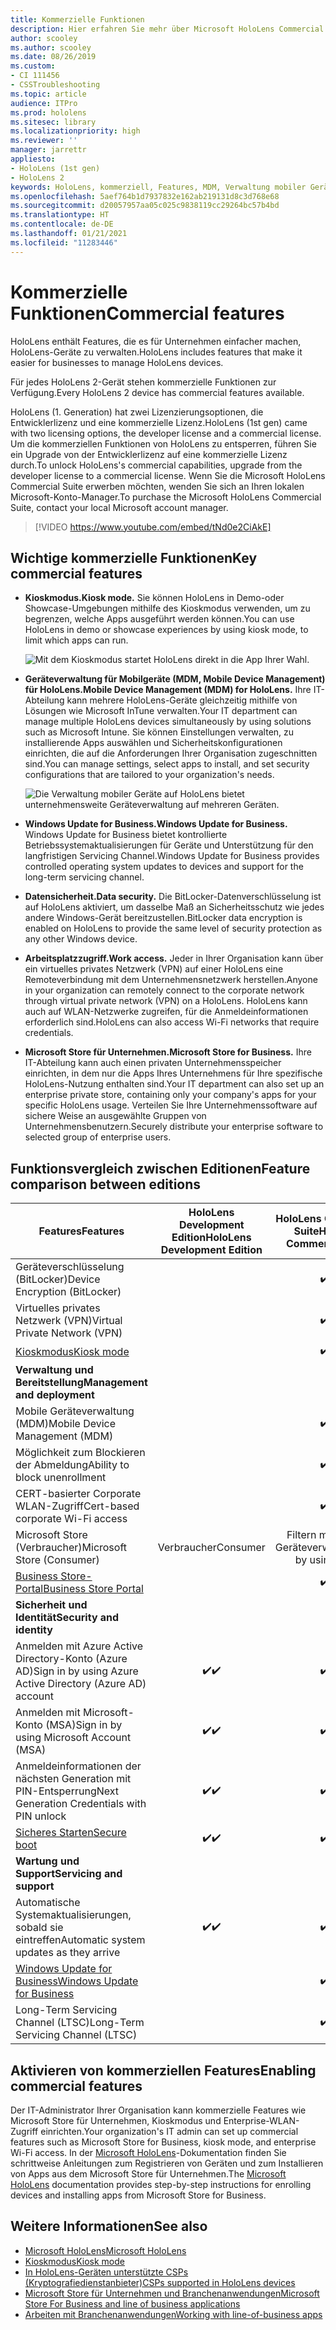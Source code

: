 ```yaml
---
title: Kommerzielle Funktionen
description: Hier erfahren Sie mehr über Microsoft HoloLens Commercial Suite-Features, die es für Unternehmen einfacher machen, HoloLens-Geräte zu verwalten.
author: scooley
ms.author: scooley
ms.date: 08/26/2019
ms.custom:
- CI 111456
- CSSTroubleshooting
ms.topic: article
audience: ITPro
ms.prod: hololens
ms.sitesec: library
ms.localizationpriority: high
ms.reviewer: ''
manager: jarrettr
appliesto:
- HoloLens (1st gen)
- HoloLens 2
keywords: HoloLens, kommerziell, Features, MDM, Verwaltung mobiler Geräte, Kioskmodus
ms.openlocfilehash: 5aef764b1d7937832e162ab219131d8c3d768e68
ms.sourcegitcommit: d20057957aa05c025c9838119cc29264bc57b4bd
ms.translationtype: HT
ms.contentlocale: de-DE
ms.lasthandoff: 01/21/2021
ms.locfileid: "11283446"
---
```

# <span data-ttu-id="7bc5d-104">Kommerzielle Funktionen</span><span class="sxs-lookup"><span data-stu-id="7bc5d-104">Commercial features</span></span>

<span data-ttu-id="7bc5d-105">HoloLens enthält Features, die es für Unternehmen einfacher machen, HoloLens-Geräte zu verwalten.</span><span class="sxs-lookup"><span data-stu-id="7bc5d-105">HoloLens includes features that make it easier for businesses to manage HoloLens devices.</span></span>

<span data-ttu-id="7bc5d-106">Für jedes HoloLens 2-Gerät stehen kommerzielle Funktionen zur Verfügung.</span><span class="sxs-lookup"><span data-stu-id="7bc5d-106">Every HoloLens 2 device has commercial features available.</span></span>

<span data-ttu-id="7bc5d-107">HoloLens (1. Generation) hat zwei Lizenzierungsoptionen, die Entwicklerlizenz und eine kommerzielle Lizenz.</span><span class="sxs-lookup"><span data-stu-id="7bc5d-107">HoloLens (1st gen) came with two licensing options, the developer license and a commercial license.</span></span> <span data-ttu-id="7bc5d-108">Um die kommerziellen Funktionen von HoloLens zu entsperren, führen Sie ein Upgrade von der Entwicklerlizenz auf eine kommerzielle Lizenz durch.</span><span class="sxs-lookup"><span data-stu-id="7bc5d-108">To unlock HoloLens's commercial capabilities, upgrade from the developer license to a commercial license.</span></span> <span data-ttu-id="7bc5d-109">Wenn Sie die Microsoft HoloLens Commercial Suite erwerben möchten, wenden Sie sich an Ihren lokalen Microsoft-Konto-Manager.</span><span class="sxs-lookup"><span data-stu-id="7bc5d-109">To purchase the Microsoft HoloLens Commercial Suite, contact your local Microsoft account manager.</span></span>

>[!VIDEO https://www.youtube.com/embed/tNd0e2CiAkE]

## <span data-ttu-id="7bc5d-110">Wichtige kommerzielle Funktionen</span><span class="sxs-lookup"><span data-stu-id="7bc5d-110">Key commercial features</span></span>

- **<span data-ttu-id="7bc5d-111">Kioskmodus.</span><span class="sxs-lookup"><span data-stu-id="7bc5d-111">Kiosk mode.</span></span>** <span data-ttu-id="7bc5d-112">Sie können HoloLens in Demo-oder Showcase-Umgebungen mithilfe des Kioskmodus verwenden, um zu begrenzen, welche Apps ausgeführt werden können.</span><span class="sxs-lookup"><span data-stu-id="7bc5d-112">You can use HoloLens in demo or showcase experiences by using kiosk mode, to limit which apps can run.</span></span>

  ![Mit dem Kioskmodus startet HoloLens direkt in die App Ihrer Wahl.](images/201608-kioskmode-400px.png)

- **<span data-ttu-id="7bc5d-114">Geräteverwaltung für Mobilgeräte (MDM, Mobile Device Management) für HoloLens.</span><span class="sxs-lookup"><span data-stu-id="7bc5d-114">Mobile Device Management (MDM) for HoloLens.</span></span>** <span data-ttu-id="7bc5d-115">Ihre IT-Abteilung kann mehrere HoloLens-Geräte gleichzeitig mithilfe von Lösungen wie Microsoft InTune verwalten.</span><span class="sxs-lookup"><span data-stu-id="7bc5d-115">Your IT department can manage multiple HoloLens devices simultaneously by using solutions such as Microsoft Intune.</span></span> <span data-ttu-id="7bc5d-116">Sie können Einstellungen verwalten, zu installierende Apps auswählen und Sicherheitskonfigurationen einrichten, die auf die Anforderungen Ihrer Organisation zugeschnitten sind.</span><span class="sxs-lookup"><span data-stu-id="7bc5d-116">You can manage settings, select apps to install, and set security configurations that are tailored to your organization's needs.</span></span>

  ![Die Verwaltung mobiler Geräte auf HoloLens bietet unternehmensweite Geräteverwaltung auf mehreren Geräten.](images/201608-enterprisemanagement-400px.png)

- **<span data-ttu-id="7bc5d-118">Windows Update for Business.</span><span class="sxs-lookup"><span data-stu-id="7bc5d-118">Windows Update for Business.</span></span>** <span data-ttu-id="7bc5d-119">Windows Update for Business bietet kontrollierte Betriebssystemaktualisierungen für Geräte und Unterstützung für den langfristigen Servicing Channel.</span><span class="sxs-lookup"><span data-stu-id="7bc5d-119">Windows Update for Business provides controlled operating system updates to devices and support for the long-term servicing channel.</span></span>
- **<span data-ttu-id="7bc5d-120">Datensicherheit.</span><span class="sxs-lookup"><span data-stu-id="7bc5d-120">Data security.</span></span>** <span data-ttu-id="7bc5d-121">Die BitLocker-Datenverschlüsselung ist auf HoloLens aktiviert, um dasselbe Maß an Sicherheitsschutz wie jedes andere Windows-Gerät bereitzustellen.</span><span class="sxs-lookup"><span data-stu-id="7bc5d-121">BitLocker data encryption is enabled on HoloLens to provide the same level of security protection as any other Windows device.</span></span>
- **<span data-ttu-id="7bc5d-122">Arbeitsplatzzugriff.</span><span class="sxs-lookup"><span data-stu-id="7bc5d-122">Work access.</span></span>** <span data-ttu-id="7bc5d-123">Jeder in Ihrer Organisation kann über ein virtuelles privates Netzwerk (VPN) auf einer HoloLens eine Remoteverbindung mit dem Unternehmensnetzwerk herstellen.</span><span class="sxs-lookup"><span data-stu-id="7bc5d-123">Anyone in your organization can remotely connect to the corporate network through virtual private network (VPN) on a HoloLens.</span></span> <span data-ttu-id="7bc5d-124">HoloLens kann auch auf WLAN-Netzwerke zugreifen, für die Anmeldeinformationen erforderlich sind.</span><span class="sxs-lookup"><span data-stu-id="7bc5d-124">HoloLens can also access Wi-Fi networks that require credentials.</span></span>
- **<span data-ttu-id="7bc5d-125">Microsoft Store für Unternehmen.</span><span class="sxs-lookup"><span data-stu-id="7bc5d-125">Microsoft Store for Business.</span></span>** <span data-ttu-id="7bc5d-126">Ihre IT-Abteilung kann auch einen privaten Unternehmensspeicher einrichten, in dem nur die Apps Ihres Unternehmens für Ihre spezifische HoloLens-Nutzung enthalten sind.</span><span class="sxs-lookup"><span data-stu-id="7bc5d-126">Your IT department can also set up an enterprise private store, containing only your company's apps for your specific HoloLens usage.</span></span> <span data-ttu-id="7bc5d-127">Verteilen Sie Ihre Unternehmenssoftware auf sichere Weise an ausgewählte Gruppen von Unternehmensbenutzern.</span><span class="sxs-lookup"><span data-stu-id="7bc5d-127">Securely distribute your enterprise software to selected group of enterprise users.</span></span>

## <span data-ttu-id="7bc5d-128">Funktionsvergleich zwischen Editionen</span><span class="sxs-lookup"><span data-stu-id="7bc5d-128">Feature comparison between editions</span></span>

|<span data-ttu-id="7bc5d-129">Features</span><span class="sxs-lookup"><span data-stu-id="7bc5d-129">Features</span></span> |<span data-ttu-id="7bc5d-130">HoloLens Development Edition</span><span class="sxs-lookup"><span data-stu-id="7bc5d-130">HoloLens Development Edition</span></span> |<span data-ttu-id="7bc5d-131">HoloLens Commercial Suite</span><span class="sxs-lookup"><span data-stu-id="7bc5d-131">HoloLens Commercial Suite</span></span> |<span data-ttu-id="7bc5d-132">HoloLens 2</span><span class="sxs-lookup"><span data-stu-id="7bc5d-132">HoloLens 2</span></span> |
|---|:---:|:---:|:---:|
|<span data-ttu-id="7bc5d-133">Geräteverschlüsselung (BitLocker)</span><span class="sxs-lookup"><span data-stu-id="7bc5d-133">Device Encryption (BitLocker)</span></span> | |<span data-ttu-id="7bc5d-134">✔️</span><span class="sxs-lookup"><span data-stu-id="7bc5d-134">✔️</span></span> |<span data-ttu-id="7bc5d-135">✔️</span><span class="sxs-lookup"><span data-stu-id="7bc5d-135">✔️</span></span> |
|<span data-ttu-id="7bc5d-136">Virtuelles privates Netzwerk (VPN)</span><span class="sxs-lookup"><span data-stu-id="7bc5d-136">Virtual Private Network (VPN)</span></span> | |<span data-ttu-id="7bc5d-137">✔️</span><span class="sxs-lookup"><span data-stu-id="7bc5d-137">✔️</span></span> |<span data-ttu-id="7bc5d-138">✔️</span><span class="sxs-lookup"><span data-stu-id="7bc5d-138">✔️</span></span> |
|[<span data-ttu-id="7bc5d-139">Kioskmodus</span><span class="sxs-lookup"><span data-stu-id="7bc5d-139">Kiosk mode</span></span>](hololens-kiosk.md) | |<span data-ttu-id="7bc5d-140">✔️</span><span class="sxs-lookup"><span data-stu-id="7bc5d-140">✔️</span></span> |<span data-ttu-id="7bc5d-141">✔️</span><span class="sxs-lookup"><span data-stu-id="7bc5d-141">✔️</span></span> |
|**<span data-ttu-id="7bc5d-142">Verwaltung und Bereitstellung</span><span class="sxs-lookup"><span data-stu-id="7bc5d-142">Management and deployment</span></span>** | | | |
|<span data-ttu-id="7bc5d-143">Mobile Geräteverwaltung (MDM)</span><span class="sxs-lookup"><span data-stu-id="7bc5d-143">Mobile Device Management (MDM)</span></span> | |<span data-ttu-id="7bc5d-144">✔️</span><span class="sxs-lookup"><span data-stu-id="7bc5d-144">✔️</span></span> |<span data-ttu-id="7bc5d-145">✔️</span><span class="sxs-lookup"><span data-stu-id="7bc5d-145">✔️</span></span> |
|<span data-ttu-id="7bc5d-146">Möglichkeit zum Blockieren der Abmeldung</span><span class="sxs-lookup"><span data-stu-id="7bc5d-146">Ability to block unenrollment</span></span> | |<span data-ttu-id="7bc5d-147">✔️</span><span class="sxs-lookup"><span data-stu-id="7bc5d-147">✔️</span></span> |<span data-ttu-id="7bc5d-148">✔️</span><span class="sxs-lookup"><span data-stu-id="7bc5d-148">✔️</span></span> |
|<span data-ttu-id="7bc5d-149">CERT-basierter Corporate WLAN-Zugriff</span><span class="sxs-lookup"><span data-stu-id="7bc5d-149">Cert-based corporate Wi-Fi access</span></span> | |<span data-ttu-id="7bc5d-150">✔️</span><span class="sxs-lookup"><span data-stu-id="7bc5d-150">✔️</span></span> |<span data-ttu-id="7bc5d-151">✔️</span><span class="sxs-lookup"><span data-stu-id="7bc5d-151">✔️</span></span> |
|<span data-ttu-id="7bc5d-152">Microsoft Store (Verbraucher)</span><span class="sxs-lookup"><span data-stu-id="7bc5d-152">Microsoft Store (Consumer)</span></span> |<span data-ttu-id="7bc5d-153">Verbraucher</span><span class="sxs-lookup"><span data-stu-id="7bc5d-153">Consumer</span></span> |<span data-ttu-id="7bc5d-154">Filtern mithilfe der Geräteverwaltung</span><span class="sxs-lookup"><span data-stu-id="7bc5d-154">Filter by using MDM</span></span> |<span data-ttu-id="7bc5d-155">Filtern mithilfe der Geräteverwaltung</span><span class="sxs-lookup"><span data-stu-id="7bc5d-155">Filter by using MDM</span></span> |
|[<span data-ttu-id="7bc5d-156">Business Store-Portal</span><span class="sxs-lookup"><span data-stu-id="7bc5d-156">Business Store Portal</span></span>](https://docs.microsoft.com/microsoft-store/working-with-line-of-business-apps) | |<span data-ttu-id="7bc5d-157">✔️</span><span class="sxs-lookup"><span data-stu-id="7bc5d-157">✔️</span></span> |<span data-ttu-id="7bc5d-158">✔️</span><span class="sxs-lookup"><span data-stu-id="7bc5d-158">✔️</span></span> |
|**<span data-ttu-id="7bc5d-159">Sicherheit und Identität</span><span class="sxs-lookup"><span data-stu-id="7bc5d-159">Security and identity</span></span>** | | | |
|<span data-ttu-id="7bc5d-160">Anmelden mit Azure Active Directory-Konto (Azure AD)</span><span class="sxs-lookup"><span data-stu-id="7bc5d-160">Sign in by using Azure Active Directory (Azure AD) account</span></span> |<span data-ttu-id="7bc5d-161">✔️</span><span class="sxs-lookup"><span data-stu-id="7bc5d-161">✔️</span></span> |<span data-ttu-id="7bc5d-162">✔️</span><span class="sxs-lookup"><span data-stu-id="7bc5d-162">✔️</span></span> |<span data-ttu-id="7bc5d-163">✔️</span><span class="sxs-lookup"><span data-stu-id="7bc5d-163">✔️</span></span> |
|<span data-ttu-id="7bc5d-164">Anmelden mit Microsoft-Konto (MSA)</span><span class="sxs-lookup"><span data-stu-id="7bc5d-164">Sign in by using Microsoft Account (MSA)</span></span> |<span data-ttu-id="7bc5d-165">✔️</span><span class="sxs-lookup"><span data-stu-id="7bc5d-165">✔️</span></span> |<span data-ttu-id="7bc5d-166">✔️</span><span class="sxs-lookup"><span data-stu-id="7bc5d-166">✔️</span></span> |<span data-ttu-id="7bc5d-167">✔️</span><span class="sxs-lookup"><span data-stu-id="7bc5d-167">✔️</span></span> |
|<span data-ttu-id="7bc5d-168">Anmeldeinformationen der nächsten Generation mit PIN-Entsperrung</span><span class="sxs-lookup"><span data-stu-id="7bc5d-168">Next Generation Credentials with PIN unlock</span></span> |<span data-ttu-id="7bc5d-169">✔️</span><span class="sxs-lookup"><span data-stu-id="7bc5d-169">✔️</span></span> |<span data-ttu-id="7bc5d-170">✔️</span><span class="sxs-lookup"><span data-stu-id="7bc5d-170">✔️</span></span> |<span data-ttu-id="7bc5d-171">✔️</span><span class="sxs-lookup"><span data-stu-id="7bc5d-171">✔️</span></span> |
|[<span data-ttu-id="7bc5d-172">Sicheres Starten</span><span class="sxs-lookup"><span data-stu-id="7bc5d-172">Secure boot</span></span>](https://docs.microsoft.com/windows-hardware/design/device-experiences/oem-secure-boot) |<span data-ttu-id="7bc5d-173">✔️</span><span class="sxs-lookup"><span data-stu-id="7bc5d-173">✔️</span></span> |<span data-ttu-id="7bc5d-174">✔️</span><span class="sxs-lookup"><span data-stu-id="7bc5d-174">✔️</span></span> |<span data-ttu-id="7bc5d-175">✔️</span><span class="sxs-lookup"><span data-stu-id="7bc5d-175">✔️</span></span> |
|**<span data-ttu-id="7bc5d-176">Wartung und Support</span><span class="sxs-lookup"><span data-stu-id="7bc5d-176">Servicing and support</span></span>** | | | |
|<span data-ttu-id="7bc5d-177">Automatische Systemaktualisierungen, sobald sie eintreffen</span><span class="sxs-lookup"><span data-stu-id="7bc5d-177">Automatic system updates as they arrive</span></span> |<span data-ttu-id="7bc5d-178">✔️</span><span class="sxs-lookup"><span data-stu-id="7bc5d-178">✔️</span></span> |<span data-ttu-id="7bc5d-179">✔️</span><span class="sxs-lookup"><span data-stu-id="7bc5d-179">✔️</span></span> |<span data-ttu-id="7bc5d-180">✔️</span><span class="sxs-lookup"><span data-stu-id="7bc5d-180">✔️</span></span> |
|[<span data-ttu-id="7bc5d-181">Windows Update for Business</span><span class="sxs-lookup"><span data-stu-id="7bc5d-181">Windows Update for Business</span></span>](https://docs.microsoft.com/windows/deployment/update/waas-manage-updates-wufb) | |<span data-ttu-id="7bc5d-182">✔️</span><span class="sxs-lookup"><span data-stu-id="7bc5d-182">✔️</span></span> |<span data-ttu-id="7bc5d-183">✔️</span><span class="sxs-lookup"><span data-stu-id="7bc5d-183">✔️</span></span> |
|<span data-ttu-id="7bc5d-184">Long-Term Servicing Channel (LTSC)</span><span class="sxs-lookup"><span data-stu-id="7bc5d-184">Long-Term Servicing Channel (LTSC)</span></span> | |<span data-ttu-id="7bc5d-185">✔️</span><span class="sxs-lookup"><span data-stu-id="7bc5d-185">✔️</span></span> |<span data-ttu-id="7bc5d-186">✔️</span><span class="sxs-lookup"><span data-stu-id="7bc5d-186">✔️</span></span> |

## <span data-ttu-id="7bc5d-187">Aktivieren von kommerziellen Features</span><span class="sxs-lookup"><span data-stu-id="7bc5d-187">Enabling commercial features</span></span>

<span data-ttu-id="7bc5d-188">Der IT-Administrator Ihrer Organisation kann kommerzielle Features wie Microsoft Store für Unternehmen, Kioskmodus und Enterprise-WLAN-Zugriff einrichten.</span><span class="sxs-lookup"><span data-stu-id="7bc5d-188">Your organization's IT admin can set up commercial features such as Microsoft Store for Business, kiosk mode, and enterprise Wi-Fi access.</span></span> <span data-ttu-id="7bc5d-189">In der [Microsoft HoloLens](index.yml)-Dokumentation finden Sie schrittweise Anleitungen zum Registrieren von Geräten und zum Installieren von Apps aus dem Microsoft Store für Unternehmen.</span><span class="sxs-lookup"><span data-stu-id="7bc5d-189">The [Microsoft HoloLens](index.yml) documentation provides step-by-step instructions for enrolling devices and installing apps from Microsoft Store for Business.</span></span>

## <span data-ttu-id="7bc5d-190">Weitere Informationen</span><span class="sxs-lookup"><span data-stu-id="7bc5d-190">See also</span></span>

- [<span data-ttu-id="7bc5d-191">Microsoft HoloLens</span><span class="sxs-lookup"><span data-stu-id="7bc5d-191">Microsoft HoloLens</span></span>](index.yml)
- [<span data-ttu-id="7bc5d-192">Kioskmodus</span><span class="sxs-lookup"><span data-stu-id="7bc5d-192">Kiosk mode</span></span>](hololens-kiosk.md)
- [<span data-ttu-id="7bc5d-193">In HoloLens-Geräten unterstützte CSPs (Kryptografiedienstanbieter)</span><span class="sxs-lookup"><span data-stu-id="7bc5d-193">CSPs supported in HoloLens devices</span></span>](/windows/client-management/mdm/configuration-service-provider-reference#csps-supported-in-hololens-devices)
- [<span data-ttu-id="7bc5d-194">Microsoft Store für Unternehmen und Branchenanwendungen</span><span class="sxs-lookup"><span data-stu-id="7bc5d-194">Microsoft Store For Business and line of business applications</span></span>](https://blogs.technet.microsoft.com/sbucci/2016/04/13/windows-store-for-business-and-line-of-business-applications/)
- [<span data-ttu-id="7bc5d-195">Arbeiten mit Branchenanwendungen</span><span class="sxs-lookup"><span data-stu-id="7bc5d-195">Working with line-of-business apps</span></span>](/microsoft-store/working-with-line-of-business-apps)
